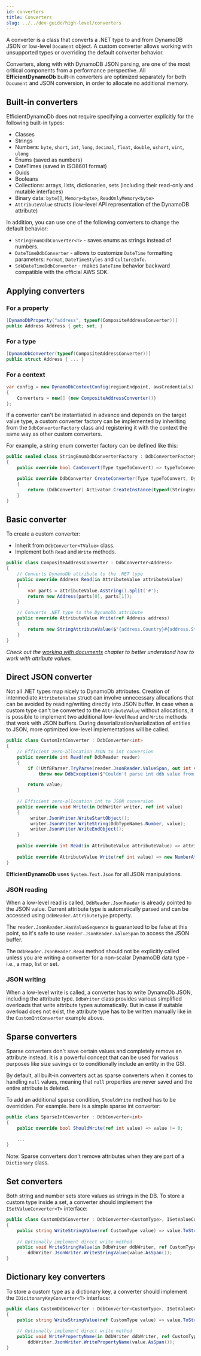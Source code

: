 ```yaml
---
id: converters
title: Converters
slug: ../../dev-guide/high-level/converters
---
```


A converter is a class that converts a .NET type to and from DynamoDB JSON or low-level `Document` object. A custom converter allows working with unsupported types or overriding the default converter behavior.

Converters, along with with DynamoDB JSON parsing, are one of the most critical components from a performance perspective.
All **EfficientDynamoDb** built-in converters are optimized separately for both `Document` and JSON conversion, in order to allocate no additional memory.

## Built-in converters

EfficientDynamoDb does not require specifying a converter explicitly for the following built-in types:
* Classes 
* Strings
* Numbers: `byte`, `short`, `int`, `long`, `decimal`, `float`, `double`, `ushort`, `uint`, `ulong`
* Enums (saved as numbers)
* DateTimes (saved in ISO8601 format)
* Guids
* Booleans
* Collections: arrays, lists, dictionaries, sets (including their read-only and mutable interfaces)
* Binary data: `byte[]`, `Memory<byte>`, `ReadOnlyMemory<byte>`
* `AttributeValue` structs (low-level API representation of the DynamoDB attribute)

In addition, you can use one of the following converters to change the default behavior:
* `StringEnumDdbConverter<T>` - saves enums as strings instead of numbers.
* `DateTimeDdbConverter` - allows to customize `DateTime` formatting parameters: `Format`, `DateTimeStyles` and `CultureInfo`.
* `SdkDateTimeDdbConverter` - makes `DateTime` behavior backward compatible with the official AWS SDK.

## Applying converters

### For a property

```csharp
[DynamoDbProperty("address", typeof(CompositeAddressConverter))]
public Address Address { get; set; }
```

### For a type

```csharp
[DynamoDbConverter(typeof(CompositeAddressConverter))]
public struct Address { ... }
```

### For a context

```csharp
var config = new DynamoDbContextConfig(regionEndpoint, awsCredentials)
{
    Converters = new[] {new CompositeAddressConverter()}
};
```

If a converter can't be instantiated in advance and depends on the target value type, a custom converter factory can be implemented by inheriting from the `DdbConverterFactory` class and registering it with the context the same way as other custom converters.

For example, a string enum converter factory can be defined like this:

```csharp
public sealed class StringEnumDdbConverterFactory : DdbConverterFactory
{
    public override bool CanConvert(Type typeToConvert) => typeToConvert.IsEnum;

    public override DdbConverter CreateConverter(Type typeToConvert, DynamoDbContextMetadata metadata)
    {
        return (DdbConverter) Activator.CreateInstance(typeof(StringEnumDdbConverter<>).MakeGenericType(typeToConvert));
    }
}
```

## Basic converter

To create a custom converter:

* Inherit from `DdbConverter<TValue>` class.
* Implement both `Read` and `Write` methods.

```csharp
public class CompositeAddressConverter : DdbConverter<Address>
{
    // Converts DynamoDb attribute to the .NET type
    public override Address Read(in AttributeValue attributeValue)
    {
        var parts = attributeValue.AsString().Split('#');
        return new Address(parts[0], parts[1]);
    }

    // Converts .NET type to the DynamoDb attribute
    public override AttributeValue Write(ref Address address)
    {
        return new StringAttributeValue($"{address.Country}#{address.Street}");
    }
}
```

*Check out the [working with documents](../low-level.md#working-with-documents) chapter to better understand how to work with attribute values.*

## Direct JSON converter

Not all .NET types map nicely to DynamoDb attributes. Creation of intermediate `AttributeValue` struct can involve unnecessary allocations that can be avoided by reading/writing directly into JSON buffer.
In case when a custom type can't be converted to the `AttributeValue` without allocations, it is possible to implement two additional low-level `Read` and `Write` methods that work with JSON buffers.
During deserialization/serialization of entities to JSON, more optimized low-level implementations will be called.

```csharp
public class CustomIntConverter : DdbConverter<int>
{
    // Efficient zero-allocation JSON to int conversion
    public override int Read(ref DdbReader reader)
    {
        if (!Utf8Parser.TryParse(reader.JsonReader.ValueSpan, out int value, out _))
            throw new DdbException($"Couldn't parse int ddb value from '{reader.JsonReader.GetString()}'.");

        return value;
    }
    
    // Efficient zero-allocation int to JSON conversion
    public override void Write(in DdbWriter writer, ref int value)
    {
         writer.JsonWriter.WriteStartObject();
         writer.JsonWriter.WriteString(DdbTypeNames.Number, value);
         writer.JsonWriter.WriteEndObject();
    }
    
    public override int Read(in AttributeValue attributeValue) => attributeValue.AsNumberAttribute().ToInt();
    
    public override AttributeValue Write(ref int value) => new NumberAttributeValue(value.ToString());   
}
```

**EfficientDynamoDb** uses `System.Text.Json` for all JSON manipulations.

### JSON reading

When a low-level read is called, `DdbReader.JsonReader` is already pointed to the JSON value. Current attribute type is automatically parsed and can be accessed using `DdbReader.AttributeType` property.

The `reader.JsonReader.HasValueSequence` is guaranteed to be false at this point, so it's safe to use `reader.JsonReader.ValueSpan` to access the JSON buffer.

The `DdbReader.JsonReader.Read` method should not be explicitly called unless you are writing a converter for a non-scalar DynamoDB data type - i.e., a map, list or set.

### JSON writing

When a low-level write is called, a converter has to write DynamoDb JSON, including the attribute type.
`DdbWriter` class provides various simplified overloads that write attribute types automatically. But in case if suitable overload does not exist, the attribute type has to be written manually like in the `CustomIntConverter` example above.

## Sparse converters

Sparse converters don't save certain values and completely remove an attribute instead. It is a powerful concept that can be used for various purposes like size savings or to conditionally include an entity in the GSI.

By default, all built-in converters act as sparse converters when it comes to handling `null` values, meaning that `null` properties are never saved and the entire attribute is deleted.

To add an additional sparse condition, `ShouldWrite` method has to be overridden. For example. here is a simple sparse int converter:

```csharp
public class SparseIntConverter : DdbConverter<int>
{
    public override bool ShouldWrite(ref int value) => value != 0;
    
    ...
}
```

Note: Sparse converters don't remove attributes when they are part of a `Dictionary` class.

## Set converters

Both string and number sets store values as strings in the DB.
To store a custom type inside a set, a converter should implement the `ISetValueConverter<T>` interface:

```csharp
public class CustomDdbConverter : DdbConverter<CustomType>, ISetValueConverter<CustomType>
{
    public string WriteStringValue(ref CustomType value) => value.ToString();
    
    // Optionally implement direct write method
    public void WriteStringValue(in DdbWriter ddbWriter, ref CustomType value) => 
        ddbWriter.JsonWriter.WriteStringValue(value.AsSpan());
}
```

## Dictionary key converters

To store a custom type as a dictionary key, a converter should implement the `IDicitonaryKeyConverter<T>` interface:

```csharp
public class CustomDdbConverter : DdbConverter<CustomType>, ISetValueConverter<CustomType>
{
    public string WriteStringValue(ref CustomType value) => value.ToString();
    
    // Optionally implement direct write method
    public void WritePropertyName(in DdbWriter ddbWriter, ref CustomType value) => 
        ddbWriter.JsonWriter.WritePropertyName(value.AsSpan());
}
```
